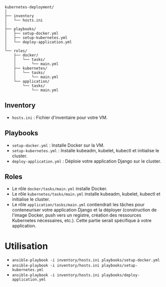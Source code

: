 ```
kubernetes-deployment/
│
├── inventory
│   └── hosts.ini
│
├── playbooks/
│   ├── setup-docker.yml
│   ├── setup-kubernetes.yml
│   └── deploy-application.yml
│
└── roles/
    ├── docker/
    │   └── tasks/
    │       └── main.yml
    ├── kubernetes/
    │   └── tasks/
    │       └── main.yml
    └── application/
        └── tasks/
            └── main.yml
```
## Inventory
- `hosts.ini` : Fichier d'inventaire pour votre VM.

## Playbooks
- `setup-docker.yml` : Installe Docker sur la VM.
- `setup-kubernetes.yml` : Installe kubeadm, kubelet, kubectl et initialise le cluster.
- `deploy-application.yml` : Déploie votre application Django sur le cluster.

## Roles
- Le rôle `docker/tasks/main.yml` installe Docker.
- Le rôle `kubernetes/tasks/main.yml` installe kubeadm, kubelet, kubectl et initialise le cluster.
- Le rôle `application/tasks/main.yml` contiendrait les tâches pour conteneuriser votre application Django et la déployer (construction de l'image Docker, push vers un registre, création des ressources Kubernetes nécessaires, etc.). Cette partie serait spécifique à votre application.

# Utilisation
- `ansible-playbook -i inventory/hosts.ini playbooks/setup-docker.yml` 
- `ansible-playbook -i inventory/hosts.ini playbooks/setup-kubernetes.yml`
- `ansible-playbook -i inventory/hosts.ini playbooks/deploy-application.yml`

